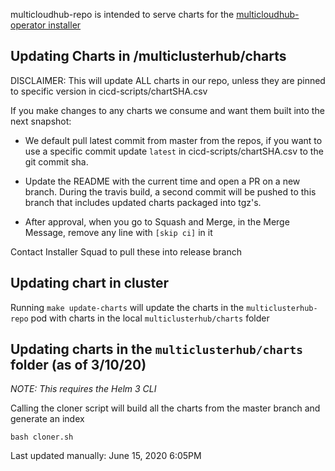 multicloudhub-repo is intended to serve charts for the [multicloudhub-operator installer](https://github.com/open-cluster-management/multicloudhub-operator)

## Updating Charts in /multiclusterhub/charts 
DISCLAIMER: This will update ALL charts in our repo, unless they are pinned to specific version in cicd-scripts/chartSHA.csv

If you make changes to any charts we consume and want them built into the next snapshot: 
- We default pull latest commit from master from the repos, if you want to use a specific commit update `latest` in cicd-scripts/chartSHA.csv to the git commit sha. 

- Update the README with the current time and open a PR on a new branch. During the travis build, a second commit will be pushed to this branch that includes updated charts packaged into tgz's. 

- After approval, when you go to Squash and Merge, in the Merge Message, remove any line with `[skip ci]` in it

Contact Installer Squad to pull these into release branch

## Updating chart in cluster
Running `make update-charts` will update the charts in the `multiclusterhub-repo` pod with charts in the local `multiclusterhub/charts` folder

## Updating charts in the `multiclusterhub/charts` folder (as of 3/10/20)


*NOTE: This requires the Helm 3 CLI*

Calling the cloner script will build all the charts from the master branch and generate an index
```console
bash cloner.sh
```

Last updated manually: June 15, 2020 6:05PM

